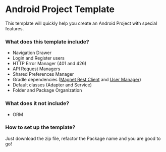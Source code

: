 # Android Project Template  #

This template will quickly help you create an Android Project with special features.

### What does this template include? ###

* Navigation Drawer
* Login and Register users
* HTTP Error Manager (401 and 426)
* API Request Managers
* Shared Preferences Manager
* Gradle dependencies
([Magnet Rest Client](https://github.com/magnet-cl/MagnetRestClient) and 
[User Manager](https://github.com/magnet-cl/AndroidUserManager))
* Default classes (Adapter and Service)
* Folder and Package Organization

### What does it not include? ###

* ORM

### How to set up the template? ###

Just download the zip file, refactor the Package name and you are good to go!